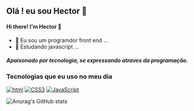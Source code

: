 ## Olá ! eu sou Hector  👋
#### Hi there! I'm Hector 👋

- 🔭 Eu sou um programdor front end ...
- 🌱 Estudando javascript ...

##### Apaixonado por tecnologia, se expressando atraves da programação.

### Tecnologias que eu uso no meu dia 

[![html](https://img.shields.io/badge/HTML5-E34F26?style=for-the-badge&logo=html5&logoColor=white/)]()
[![CSS3](https://img.shields.io/badge/CSS3-1572B6?style=for-the-badge&logo=css3&logoColor=white/)]()
[![JavaScript](https://img.shields.io/badge/JavaScript-F7DF1E?style=for-the-badge&logo=javascript&logoColor=black)]()

![Anurag's GitHub stats](https://github-readme-stats.vercel.app/api?username=Hector1dev&show_icons=true&theme=dark)



